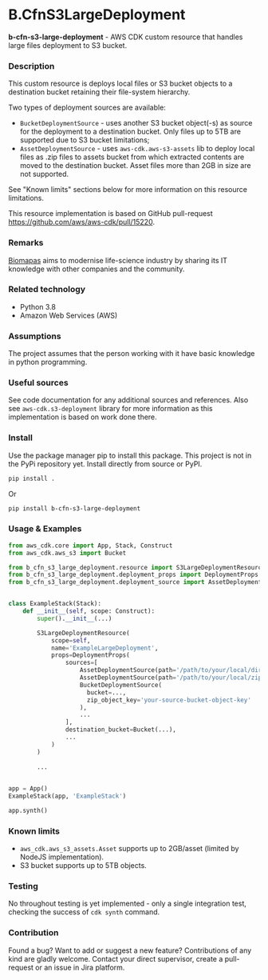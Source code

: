 # B.CfnS3LargeDeployment

**b-cfn-s3-large-deployment** - AWS CDK custom resource that handles large files deployment to S3 bucket.

### Description

This custom resource is deploys local files or S3 bucket objects to a destination bucket retaining their file-system 
hierarchy.

Two types of deployment sources are available:

- `BucketDeploymentSource` - uses another S3 bucket object(-s) as source for the deployment to a destination bucket. 
  Only files up to 5TB are supported due to S3 bucket limitations;
- `AssetDeploymentSource` - uses `aws-cdk.aws-s3-assets` lib to deploy local files as .zip files to assets bucket from 
  which extracted contents are moved to the destination bucket. Asset files more than 2GB in size are not supported.

See "Known limits" sections below for more information on this resource limitations.

This resource implementation is based on GitHub pull-request https://github.com/aws/aws-cdk/pull/15220.

### Remarks

[Biomapas](https://biomapas.com) aims to modernise life-science
industry by sharing its IT knowledge with other companies and
the community.

### Related technology

- Python 3.8
- Amazon Web Services (AWS)

### Assumptions

The project assumes that the person working with it have basic knowledge in python
programming.

### Useful sources

See code documentation for any additional sources and references. Also see `aws-cdk.s3-deployment` library for more 
information as this implementation is based on work done there.

### Install

Use the package manager pip to install this package. This project is not in the PyPi
repository yet. Install directly from source or PyPI.

```bash
pip install .
```

Or

```bash
pip install b-cfn-s3-large-deployment
```

### Usage & Examples

```python
from aws_cdk.core import App, Stack, Construct
from aws_cdk.aws_s3 import Bucket

from b_cfn_s3_large_deployment.resource import S3LargeDeploymentResource
from b_cfn_s3_large_deployment.deployment_props import DeploymentProps
from b_cfn_s3_large_deployment.deployment_source import AssetDeploymentSource, BucketDeploymentSource


class ExampleStack(Stack):
    def __init__(self, scope: Construct):
        super().__init__(...)

        S3LargeDeploymentResource(
            scope=self,
            name='ExampleLargeDeployment',
            props=DeploymentProps(
                sources=[
                    AssetDeploymentSource(path='/path/to/your/local/directory'),
                    AssetDeploymentSource(path='/path/to/your/local/zip/file.zip'),
                    BucketDeploymentSource(
                      bucket=..., 
                      zip_object_key='your-source-bucket-object-key'
                    ),
                    ...
                ],
                destination_bucket=Bucket(...),
                ...
            )
        )
        
        ...

        
app = App()
ExampleStack(app, 'ExampleStack')

app.synth()
```

### Known limits

- `aws_cdk.aws_s3_assets.Asset` supports up to 2GB/asset (limited by NodeJS implementation).
- S3 bucket supports up to 5TB objects.

### Testing

No throughout testing is yet implemented - only a single integration test, checking the success of `cdk synth` command.

### Contribution

Found a bug? Want to add or suggest a new feature? Contributions of any kind are gladly
welcome. Contact your direct supervisor, create a pull-request or an issue in Jira platform.
